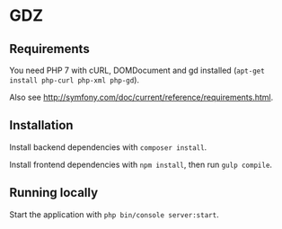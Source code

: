 # GDZ

## Requirements

You need PHP 7 with cURL, DOMDocument and gd installed (`apt-get install php-curl php-xml php-gd`).

Also see http://symfony.com/doc/current/reference/requirements.html.

## Installation

Install backend dependencies with `composer install`.

Install frontend dependencies with `npm install`, then run `gulp compile`.

## Running locally

Start the application with `php bin/console server:start`.
